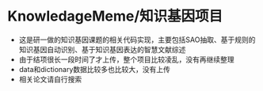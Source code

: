 # KnowledageMeme/知识基因项目
- 这是研一做的知识基因课题的相关代码实现，主要包括SAO抽取、基于规则的知识基因自动识别、基于知识基因表达的智慧文献综述
- 由于结项很长一段时间了才上传，整个项目比较凌乱，没有再继续整理
- data和dictionary数据比较多也比较大，没有上传
- 相关论文请自行搜索

